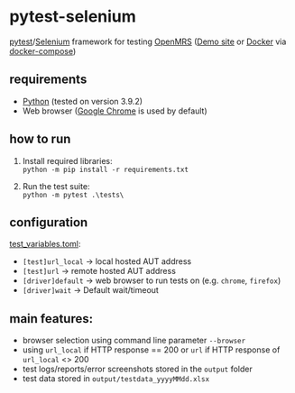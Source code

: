 # pytest-selenium

[pytest]: https://docs.pytest.org/en/6.2.x/index.html
[Selenium]: https://www.selenium.dev
[OpenMRS]: https://openmrs.org
[Demo site]: https://demo.openmrs.org/openmrs/login.htm
[Docker]: https://wiki.openmrs.org/display/docs/Installing+OpenMRS+on+Docker
[docker-compose]: docker-compose.yml
[pytest]/[Selenium] framework for testing [OpenMRS] ([Demo site] or [Docker] via [docker-compose])

## requirements
* [Python](https://www.python.org/downloads/) (tested on version 3.9.2)
* Web browser ([Google Chrome](https://google.com/chrome) is used by default)

## how to run
1. Install required libraries:</br>
`python -m pip install -r requirements.txt`

2. Run the test suite:</br>
`python -m pytest .\tests\`

## configuration
[test_variables.toml](/utils/test_variables.toml):
* `[test]url_local` -> local hosted AUT address
* `[test]url` -> remote hosted AUT address
* `[driver]default` -> web browser to run tests on (e.g. `chrome`, `firefox`)
* `[driver]wait` -> Default wait/timeout

## main features:
* browser selection using command line parameter `--browser`
* using `url_local` if HTTP response == 200 or `url` if HTTP response of `url_local` <> 200
* test logs/reports/error screenshots stored in the `output` folder
* test data stored in `output/testdata_yyyyMMdd.xlsx`
